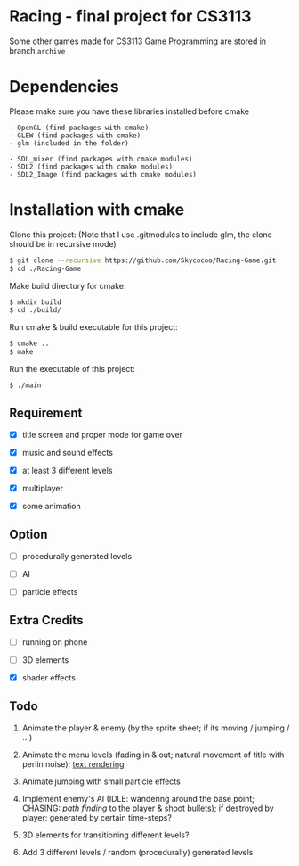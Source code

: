 # Racing - final project for CS3113

Some other games made for CS3113 Game Programming are stored in branch ```archive```

# Dependencies

Please make sure you have these libraries installed before cmake

```
- OpenGL (find packages with cmake)
- GLEW (find packages with cmake)
- glm (included in the folder)

- SDL_mixer (find packages with cmake modules)
- SDL2 (find packages with cmake modules)
- SDL2_Image (find packages with cmake modules)
```


# Installation with cmake

Clone this project: (Note that I use .gitmodules to include glm, the clone should be in recursive mode)

```bash
$ git clone --recursive https://github.com/Skycocoo/Racing-Game.git
$ cd ./Racing-Game
```

Make build directory for cmake:
```bash
$ mkdir build
$ cd ./build/
```

Run cmake & build executable for this project:

```bash
$ cmake ..
$ make
```
Run the executable of this project:

```bash
$ ./main
```


## Requirement

- [x] title screen and proper mode for game over

- [x] music and sound effects

- [x] at least 3 different levels

- [x] multiplayer

- [x] some animation

## Option

- [ ] procedurally generated levels

- [ ] AI

- [ ] particle effects

## Extra Credits

- [ ] running on phone

- [ ] 3D elements

- [x] shader effects


## Todo

1. Animate the player & enemy (by the sprite sheet; if its moving / jumping / ...)

2. Animate the menu levels (fading in & out; natural movement of title with perlin noise); [text rendering](https://learnopengl.com/In-Practice/Text-Rendering)

3. Animate jumping with small particle effects

4. Implement enemy's AI (IDLE: wandering around the base point; CHASING: *path finding* to the player & shoot bullets); if destroyed by player: generated by certain time-steps?

5. 3D elements for transitioning different levels?

6. Add 3 different levels / random (procedurally) generated levels
